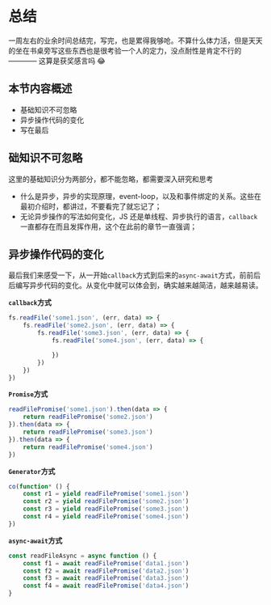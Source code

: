 # 总结

一周左右的业余时间总结完，写完，也是累得我够呛。不算什么体力活，但是天天的坐在书桌旁写这些东西也是很考验一个人的定力，没点耐性是肯定不行的 ———— 这算是获奖感言吗 😂

## 本节内容概述

- 基础知识不可忽略
- 异步操作代码的变化
- 写在最后

## 础知识不可忽略

这里的基础知识分为两部分，都不能忽略，都需要深入研究和思考

- 什么是异步，异步的实现原理，event-loop，以及和事件绑定的关系。这些在最初介绍时，都讲过，不要看完了就忘记了；
- 无论异步操作的写法如何变化，JS 还是单线程、异步执行的语言，`callback`一直都存在而且发挥作用，这个在此前的章节一直强调；

## 异步操作代码的变化

最后我们来感受一下，从一开始`callback`方式到后来的`async-await`方式，前前后后编写异步代码的变化。从变化中就可以体会到，确实越来越简洁，越来越易读。

**`callback`方式**

```javascript
fs.readFile('some1.json', (err, data) => {
    fs.readFile('some2.json', (err, data) => {
        fs.readFile('some3.json', (err, data) => {
            fs.readFile('some4.json', (err, data) => {

            })
        })
    })
})
```

**`Promise`方式**

```javascript
readFilePromise('some1.json').then(data => {
    return readFilePromise('some2.json')
}).then(data => {
    return readFilePromise('some3.json')
}).then(data => {
    return readFilePromise('some4.json')
})
```

**`Generator`方式**

```javascript
co(function* () {
    const r1 = yield readFilePromise('some1.json')
    const r2 = yield readFilePromise('some2.json')
    const r3 = yield readFilePromise('some3.json')
    const r4 = yield readFilePromise('some4.json')
})
```

**`async-await`方式**

```javascript
const readFileAsync = async function () {
    const f1 = await readFilePromise('data1.json')
    const f2 = await readFilePromise('data2.json')
    const f3 = await readFilePromise('data3.json')
    const f4 = await readFilePromise('data4.json')
}
```